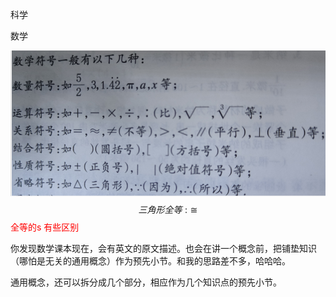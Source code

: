 



科学



数学

![image-20220411221529340](image-20220411221529340.png)
$$
三角形全等: \cong
$$
 <font color=red>全等的s 有些区别</font>



你发现数学课本现在，会有英文的原文描述。也会在讲一个概念前，把铺垫知识（哪怕是无关的通用概念）作为预先小节。和我的思路差不多，哈哈哈。   

通用概念，还可以拆分成几个部分，相应作为几个知识点的预先小节。  





